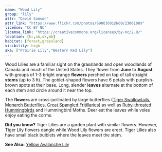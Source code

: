 ```yaml
---
name: "Wood Lily"
group: "lily"
attr: "David Samson"
attr_link: "https://www.flickr.com/photos/69003091@N00/23061089"
license: "CC BY NC"
license_link: "https://creativecommons.org/licenses/by-nc/2.0/"
location: [bc,ab,sk,mb]
habitat: [forest,grassland]
visibility: high
aka: ["Prairie Lily","Western Red Lily"]
---
```

Wood Lilies are a familiar sight on the grasslands and open woodlands of Canada and much of the United States. They flower from **June** to **August** with groups of 1-3 bright orange **flowers** perched on top of tall straight **stems** (up to 3 ft). The goblet-shaped flowers have 6 petals with purplish-brown spots at their base. Long, slender **leaves** alternate at the bottom of each stem and circle around it near the top.

The **flowers** are cross-pollinated by large butterflies ([Tiger Swallowtails](/insects/tigerbut/), [Monarch Butterflies](/insects/monarch/), [Great Spangled Fritillaries](/insects/greatfrit/)) as well as [Ruby-throated Hummingbirds](/birds/rubyhum/) and Hummingbird Moths. Deer eat the leaves while voles enjoy eating the corms.

**Did you know?** Tiger Lilies are a garden plant with similar flowers. However, Tiger Lily flowers dangle while Wood Lily flowers are erect. Tiger Lilies also have small black bulblets where the leaves meet the stem.

<!-- generated, do not edit -->
**See Also:**
[Yellow Avalanche Lily](/plants/yelaval/)
